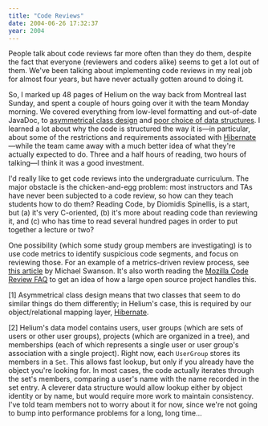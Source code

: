 ```yaml
---
title: "Code Reviews"
date: 2004-06-26 17:32:37
year: 2004
---
```

<p>People talk about code reviews far more often than they do them, despite the fact that everyone (reviewers and coders alike) seems to get a lot out of them.  We've been talking about implementing code reviews in my real job for almost four years, but have never actually gotten around to doing it.</p>

<p>So, I marked up 48 pages of Helium on the way back from Montreal last Sunday, and spent a couple of hours going over it with the team Monday morning.  We covered everything from low-level formatting and out-of-date JavaDoc, to <a href="#1">asymmetrical class design</a> and
<a href="#2">poor choice of data structures</a>.  I learned a lot about why the code is structured the way it is—in particular, about some of the restrictions and requirements associated with <a href="http://www.hibernate.org">Hibernate</a>—while the team came away with a much better idea of what they're actually expected to do.  Three and a half hours of reading, two hours of talking—I think it was a good investment.</p>

<p>I'd really like to get code reviews into the undergraduate curriculum. The major obstacle is the chicken-and-egg problem: most instructors and TAs have never been subjected to a code review, so how can they teach students how to do them? <a>Reading Code</a>, by Diomidis Spinellis, is a start, but (a) it's very C-oriented, (b) it's more about reading code than reviewing it, and (c) who has time to read several hundred pages in order to put together a lecture or two?</p>

<p>One possibility (which some study group members are investigating) is to use code metrics to identify suspicious code segments, and focus on reviewing those. For an example of a metrics-driven review process, see <a href="http://blogs.msdn.com/mswanson/articles/154460.aspx">this article</a> by Michael Swanson.  It's also worth reading the <a href="http://www.mozilla.org/hacking/code-review-faq.html">Mozilla Code Review FAQ</a> to get an idea of how a large open source project handles this.</p>

<p>[<a name="1">1</a>] Asymmetrical class design means that two classes that seem to do similar things do them differently; in Helium's case, this is required by our object/relational mapping layer, <a href="http://www.hibernate.org">Hibernate</a>.</p>

<p>[<a name="2">2</a>] Helium's data model contains users, user groups (which are sets of users or other user groups), projects (which are organized in a tree), and memberships (each of which represents a single user or user group's association with a single project). Right now, each <code>UserGroup</code> stores its members in a <code>Set</code>.  This allows fast lookup, but only if you already have the object you're looking for.  In most cases, the code actually iterates through the set's members, comparing a user's name with the name recorded in the set entry.  A cleverer data structure would allow lookup either by object identity or by name, but would require more work to maintain consistency.  I've told team members not to worry about it for now, since we're not going to bump into performance problems for a long, long time...</p>
